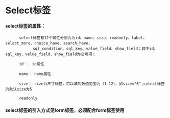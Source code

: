 # Select**标签**

#### select**标签的属性：**

```
      select标签有12个属性分别为为id、name、size、readonly、label、select_more、choice_have、search_have、
            sql_condition、sql_key、value_field、show_field；其中id、sql_key、value_field、show_field为必填项；

      id ： id属性

      name： name属性
      
      size： size为尺寸标签，可以填的数值范围为（1-12），如size="6",select标签的默认size为5
      
      readonly
```

#### select标签的引入方式见form标签，必须配合form标签使用




